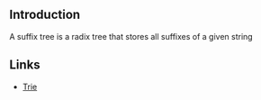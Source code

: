 ## Introduction

A suffix tree is a radix tree that stores all suffixes of a given string











## Links

- [Trie](/docs/CS/Algorithms/tree/Trie.md)